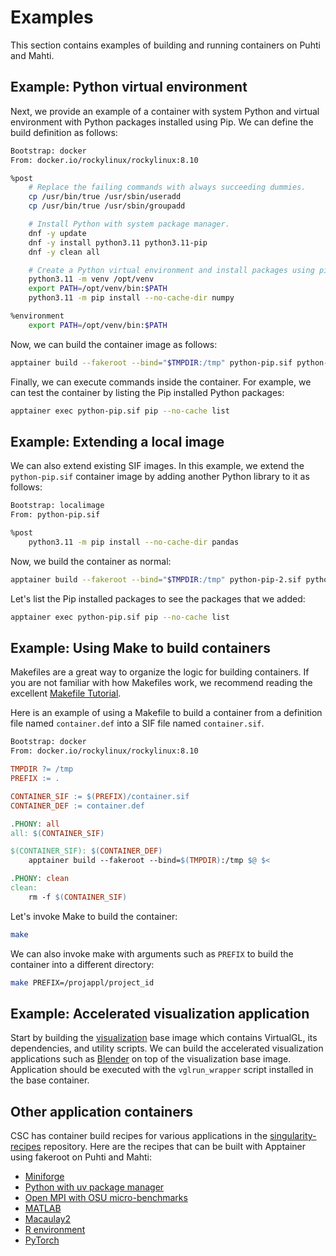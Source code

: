 # Examples

This section contains examples of building and running containers on Puhti and Mahti.

## Example: Python virtual environment

Next, we provide an example of a container with system Python and virtual environment with Python packages installed using Pip.
We can define the build definition as follows:

```sh title="python-pip.def"
Bootstrap: docker
From: docker.io/rockylinux/rockylinux:8.10

%post
    # Replace the failing commands with always succeeding dummies.
    cp /usr/bin/true /usr/sbin/useradd
    cp /usr/bin/true /usr/sbin/groupadd

    # Install Python with system package manager.
    dnf -y update
    dnf -y install python3.11 python3.11-pip
    dnf -y clean all

    # Create a Python virtual environment and install packages using pip.
    python3.11 -m venv /opt/venv
    export PATH=/opt/venv/bin:$PATH
    python3.11 -m pip install --no-cache-dir numpy

%environment
    export PATH=/opt/venv/bin:$PATH
```

Now, we can build the container image as follows:

```bash
apptainer build --fakeroot --bind="$TMPDIR:/tmp" python-pip.sif python-pip.def
```

Finally, we can execute commands inside the container.
For example, we can test the container by listing the Pip installed Python packages:

```bash
apptainer exec python-pip.sif pip --no-cache list
```

## Example: Extending a local image

We can also extend existing SIF images.
In this example, we extend the `python-pip.sif` container image by adding another Python library to it as follows:

```sh title="python-pip-2.def"
Bootstrap: localimage
From: python-pip.sif

%post
    python3.11 -m pip install --no-cache-dir pandas
```

Now, we build the container as normal:

```bash
apptainer build --fakeroot --bind="$TMPDIR:/tmp" python-pip-2.sif python-pip-2.def
```

Let's list the Pip installed packages to see the packages that we added:

```bash
apptainer exec python-pip.sif pip --no-cache list
```

## Example: Using Make to build containers

Makefiles are a great way to organize the logic for building containers.
If you are not familiar with how Makefiles work, we recommend reading the excellent [Makefile Tutorial](https://makefiletutorial.com/).

Here is an example of using a Makefile to build a container from a definition file named `container.def` into a SIF file named `container.sif`.

```sh title="container.def"
Bootstrap: docker
From: docker.io/rockylinux/rockylinux:8.10
```

```Makefile title="Makefile"
TMPDIR ?= /tmp
PREFIX := .

CONTAINER_SIF := $(PREFIX)/container.sif
CONTAINER_DEF := container.def

.PHONY: all
all: $(CONTAINER_SIF)

$(CONTAINER_SIF): $(CONTAINER_DEF)
	apptainer build --fakeroot --bind=$(TMPDIR):/tmp $@ $<

.PHONY: clean
clean:
	rm -f $(CONTAINER_SIF)
```

Let's invoke Make to build the container:

```bash
make
```

We can also invoke make with arguments such as `PREFIX` to build the container into a different directory:

```bash
make PREFIX=/projappl/project_id
```

## Example: Accelerated visualization application

Start by building the [visualization](https://github.com/CSCfi/singularity-recipes/tree/main/visualization) base image which contains VirtualGL, its dependencies, and utility scripts.
We can build the accelerated visualization applications such as [Blender](https://github.com/CSCfi/singularity-recipes/tree/main/blender) on top of the visualization base image.
Application should be executed with the `vglrun_wrapper` script installed in the base container.

## Other application containers

CSC has container build recipes for various applications in the [singularity-recipes](https://github.com/CSCfi/singularity-recipes) repository.
Here are the recipes that can be built with Apptainer using fakeroot on Puhti and Mahti:

- [Miniforge](https://github.com/CSCfi/singularity-recipes/tree/main/miniforge)
- [Python with uv package manager](https://github.com/CSCfi/singularity-recipes/tree/main/python-uv)
- [Open MPI with OSU micro-benchmarks](https://github.com/CSCfi/singularity-recipes/tree/main/openmpi)
- [MATLAB](https://github.com/CSCfi/singularity-recipes/tree/main/mathworks)
- [Macaulay2](https://github.com/CSCfi/singularity-recipes/tree/main/macaulay2)
- [R environment](https://github.com/CSCfi/singularity-recipes/tree/main/r-env-singularity/4.5.1-fakeroot)
- [PyTorch](https://github.com/CSCfi/singularity-recipes/tree/main/pytorch-fakeroot/2.6)
